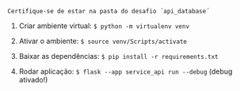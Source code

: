 ```
Certifique-se de estar na pasta do desafio ´api_database´
```

1. Criar ambiente virtual: `$ python -m virtualenv venv`

2. Ativar o ambiente: `$ source venv/Scripts/activate`

3. Baixar as dependências: `$ pip install -r requirements.txt`

4. Rodar aplicação: `$ flask --app service_api run --debug` (debug ativado!)
